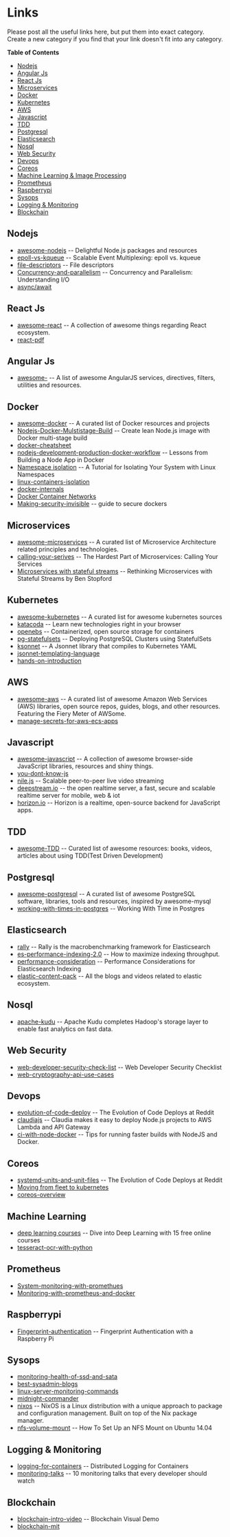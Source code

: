 
Links
=========================== 

Please post all the useful links here, but put them into exact category.
Create a new category if you find that your link doesn't fit into any category.

**Table of Contents**

- [Nodejs](#nodejs)
- [Angular Js](#angular-js)
- [React Js](#react-js)
- [Microservices](#microservices)
- [Docker](#docker)
- [Kubernetes](#kubernetes)
- [AWS](#aws)
- [Javascript](#javascript)
- [TDD](#tdd)
- [Postgresql](#postgresql)
- [Elasticsearch](#elasticsearch)
- [Nosql](#nosql)
- [Web Security](#web-security)
- [Devops](#devops)
- [Coreos](#coreos)
- [Machine Learning & Image Processing](#machinelearning)
- [Prometheus](#prometheus)
- [Raspberrypi](#raspberrypi)
- [Sysops](#sysops)
- [Logging & Monitoring](#logging&monitoring)
- [Blockchain](#blockchain)


## Nodejs

* [awesome-nodejs](https://github.com/sindresorhus/awesome-nodejs) -- Delightful Node.js packages and resources
* [epoll-vs-kqueue](http://people.eecs.berkeley.edu/~sangjin/2012/12/21/epoll-vs-kqueue.html) -- Scalable Event Multiplexing: epoll vs. kqueue
* [file-descriptors](https://www.bottomupcs.com/file_descriptors.xhtml) -- File descriptors
* [Concurrency-and-parallelism](https://blog.risingstack.com/concurrency-and-parallelism-understanding-i-o/) -- Concurrency and Parallelism: Understanding I/O
* [async/await](https://blog.risingstack.com/mastering-async-await-in-nodejs/?utm_source=Registered+to+Trace&utm_campaign=97d8b5bffb-EMAIL_CAMPAIGN_2017_07_05&utm_medium=email&utm_term=0_bdac0a3647-97d8b5bffb-475030101)

## React Js

* [awesome-react](https://github.com/enaqx/awesome-react) -- A collection of awesome things regarding React ecosystem.
* [react-pdf](https://github.com/diegomura/react-pdf)

## Angular Js

* [awesome-](https://github.com/gianarb/awesome-angularjs) -- A list of awesome AngularJS services, directives, filters, utilities and resources.

## Docker

* [awesome-docker](https://github.com/veggiemonk/awesome-docker) -- A curated list of Docker resources and projects 
* [Nodejs-Docker-Mulstistage-Build](https://codefresh.io/blog/node_docker_multistage/) -- Create lean Node.js image with Docker multi-stage build
* [docker-cheatsheet](https://github.com/wsargent/docker-cheat-sheet#why-docker)
* [nodejs-development-production-docker-workflow](http://jdlm.info/articles/2016/03/06/lessons-building-node-app-docker.html) -- Lessons from Building a Node App in Docker
* [Namespace isolation](https://www.toptal.com/linux/separation-anxiety-isolating-your-system-with-linux-namespaces) -- A Tutorial for Isolating Your System with Linux Namespaces
* [linux-containers-isolation](https://blog.engineyard.com/2015/linux-containers-isolation)
* [docker-internals](http://docker-saigon.github.io/post/Docker-Internals/)
* [Docker Container Networks](https://success.docker.com/Architecture/Docker_Reference_Architecture%3A_Designing_Scalable%2C_Portable_Docker_Container_Networks)
* [Making-security-invisible](https://docs.google.com/presentation/d/1x0DfyC8OxTHsiqf6YRGmqS63CjqCs8-613T_Dzdyi0Q/mobilepresent?slide=id.p) -- guide to secure dockers


## Microservices

* [awesome-microservices](https://github.com/mfornos/awesome-microservices/blob/master/README.md#platforms) -- A curated list of Microservice Architecture related principles and technologies.
* [calling-your-serives](http://blog.christianposta.com/microservices/the-hardest-part-of-microservices-calling-your-services/) -- The Hardest Part of Microservices: Calling Your Services
* [Microservices with stateful streams](https://www.youtube.com/watch?v=c5sS1dB61Rs) -- Rethinking Microservices with Stateful Streams by Ben Stopford

## Kubernetes

* [awesome-kubernetes](https://github.com/ramitsurana/awesome-kubernetes) -- A curated list for awesome kubernetes sources
* [katacoda](https://www.katacoda.com/) -- Learn new technologies right in your browser
* [openebs](https://www.openebs.io/) -- Containerized, open source storage for containers
* [pg-statefulsets](http://blog.kubernetes.io/2017/02/postgresql-clusters-kubernetes-statefulsets.html?m=1) -- Deploying PostgreSQL Clusters using StatefulSets
* [ksonnet](http://ksonnet.heptio.com/) -- A Jsonnet library that compiles to Kubernetes YAML
* [jsonnet-templating-language](https://databricks.com/blog/2017/06/26/declarative-infrastructure-jsonnet-templating-language.html)
* [hands-on-introduction](http://kubernetesbyexample.com/)

## AWS

* [awesome-aws](https://github.com/donnemartin/awesome-aws) -- A curated list of awesome Amazon Web Services (AWS) libraries, open source repos, guides, blogs, and other resources. Featuring the Fiery Meter of AWSome.
* [manage-secrets-for-aws-ecs-apps](https://aws.amazon.com/blogs/compute/managing-secrets-for-amazon-ecs-applications-using-parameter-store-and-iam-roles-for-tasks/?sc_channel=sm&sc_campaign=PAC_Social&sc_publisher=TWITTER&sc_country=Global&sc_geo=GLOBAL&sc_outcome=adoption&sc_content=PAC_0708_ECS_parameter_store_and_IAM_roles&sc_category=Amazon_EC2%20Container%20Service&linkId=39544439)

## Javascript

* [awesome-javascript](https://github.com/sorrycc/awesome-javascript) -- A collection of awesome browser-side JavaScript libraries, resources and shiny things.
* [you-dont-know-js](https://github.com/getify/You-Dont-Know-JS/blob/master/async%20%26%20performance/ch1.md)
* [nile.js](https://nilejs.com/) -- Scalable peer-to-peer live video streaming
* [deepstream.io](https://deepstream.io/) -- the open realtime server, a fast, secure and scalable realtime server for mobile, web & iot
* [horizon.io](https://horizon.io/) -- Horizon is a realtime, open-source backend for JavaScript apps.

## TDD

* [awesome-TDD](https://github.com/unicodeveloper/awesome-tdd#tdd-in-javascript) -- Curated list of awesome resources: books, videos, articles about using TDD(Test Driven Development)

## Postgresql

* [awesome-postgresql](https://github.com/dhamaniasad/awesome-postgres) -- A curated list of awesome PostgreSQL software, libraries, tools and resources, inspired by awesome-mysql
* [working-with-times-in-postgres](http://www.craigkerstiens.com/2017/06/08/working-with-time-in-postgres/) -- Working With Time in Postgres


## Elasticsearch

* [rally](https://github.com/elastic/rally) -- Rally is the macrobenchmarking framework for Elasticsearch
* [es-performance-indexing-2.0](https://www.elastic.co/blog/elasticsearch-performance-indexing-2-0) -- How to maximize indexing throughput.
* [performance-consideration](https://www.elastic.co/blog/performance-considerations-elasticsearch-indexing?ultron=luke-warm-email5%5C&blade=touch-email%5C&hulk=email%5C&mkt_tok=eyJpIjoiWVRrMk1qUTNOelUyT0dNeCIsInQiOiJxbnpKaVwvU1U0clBhRDl3NDdYYmxcL2YzaXVCTEkxc0UrNEl2a0ZZOGwxa0c4aWN6QUdGSnNkZG5zNXFtNWVoeTJJQzEzWU92VkFXTHZLVDh4bzZsQ1RqcU9xeWR0RktaUjZIWDVTQzdzUDB0ZGF6bnJubHlTckNZUVVLQzhqNGJTIn0%3D) -- Performance Considerations for Elasticsearch Indexing
* [elastic-content-pack](https://www.elastic.co/content-pack) -- All the blogs and videos related to elastic ecosystem.

## Nosql

* [apache-kudu](https://kudu.apache.org/) -- Apache Kudu completes Hadoop's storage layer to enable fast analytics on fast data.


## Web Security

* [web-developer-security-check-list](https://simplesecurity.sensedeep.com/web-developer-security-checklist-f2e4f43c9c56) -- Web Developer Security Checklist
* [web-cryptography-api-use-cases](https://www.w3.org/TR/webcrypto-usecases/#keycall)


## Devops

* [evolution-of-code-deploy](https://redditblog.com/2017/06/02/the-evolution-of-code-deploys-at-reddit/) -- The Evolution of Code Deploys at Reddit
* [claudiajs](https://claudiajs.com/) -- Claudia makes it easy to deploy Node.js projects to AWS Lambda and API Gateway
* [ci-with-node-docker](https://pusher.com/sessions/meetup/london-node-user-group/speeding-up-ci-with-node-and-docker) -- Tips for running faster builds with NodeJS and Docker.

## Coreos

* [systemd-units-and-unit-files](https://www.digitalocean.com/community/tutorials/understanding-systemd-units-and-unit-files) -- The Evolution of Code Deploys at Reddit
* [Moving from fleet to kubernetes](https://www.brighttalk.com/webcast/14601/245545)
* [coreos-overview](https://deis.com/blog/2016/coreos-overview-p1/)


## Machine Learning

* [deep learning courses](https://medium.freecodecamp.org/dive-into-deep-learning-with-these-23-online-courses-bf247d289cc0) -- Dive into Deep Learning with 15 free online courses
* [tesseract-ocr-with-python](http://www.pyimagesearch.com/2017/07/10/using-tesseract-ocr-python/)

## Prometheus

* [System-monitoring-with-promethues](https://www.slideshare.net/brianbrazil/devops-ireland-systems-monitoring-with-prometheus) 
* [Monitoring-with-prometheus-and-docker](https://airtame.engineering/practical-services-monitoring-with-prometheus-and-docker-30abd3cf9603?mkt_tok=eyJpIjoiT1RaaFlXWTNaRFZtTW1FMCIsInQiOiJZdmNLNXJKN1lxaEtWaEJpZnpSYVJ0N3ZvVFRaWmRQVHA5Uk50K0ZIaXQ3ZmNJSGdObzMxVkUrOW9jWWUyamRQYW9YcmE4Tm43czgyQWtBK0JMNkxEeElRWmJVUjJXM05nc2lFZlpONmx0QVdYd0ZzR3BtUEhiQ0pzTnZVN2FCRyJ9)

## Raspberrypi

* [Fingerprint-authentication](https://blog.adafruit.com/2017/03/31/fingerprint-authentication-with-a-raspberry-pi-piday-raspberrypi-raspberry_pi/) -- Fingerprint Authentication with a Raspberry Pi


## Sysops

* [monitoring-health-of-ssd-and-sata](https://www.linux.com/learn/intro-to-linux/2017/3/monitor-sata-and-ssd-health-smart)
* [best-sysadmin-blogs](https://itsfoss.com/best-sysadmin-blogs/)
* [linux-server-monitoring-commands](https://insights.hpe.com/articles/16-linux-server-monitoring-commands-you-really-need-to-know-1703.html)
* [midnight-commander](http://linuxcommand.org/lc3_adv_mc.php)
* [nixos](https://nixos.org/) -- NixOS is a Linux distribution with a unique approach to package and configuration management. Built on top of the Nix package manager.
* [nfs-volume-mount](https://www.digitalocean.com/community/tutorials/how-to-set-up-an-nfs-mount-on-ubuntu-14-04) -- How To Set Up an NFS Mount on Ubuntu 14.04

## Logging & Monitoring

* [logging-for-containers](https://www.linux.com/news/learn/kubernetes/2017/2/distributed-logging-containers) -- Distributed Logging for Containers
* [monitoring-talks](https://techbeacon.com/10-monitoring-talks-every-developer-should-watch) -- 10 monitoring talks that every developer should watch


## Blockchain

* [blockchain-intro-video](https://www.youtube.com/watch?v=_160oMzblY8) -- Blockchain Visual Demo
* [blockchain-mit](http://blockchain.mit.edu/)